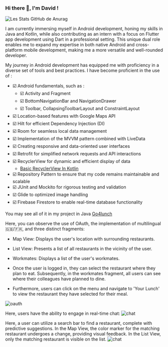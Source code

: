 ### Hi there 👋, I'm David !

![Les Stats GitHub de Anurag](https://github-readme-stats.vercel.app/api?username=davidvgn&show_icons=true&theme=radical)

I am currently immersing myself in Android development, honing my skills in Java and Kotlin, while also contributing as an intern with a focus on Flutter app development using Dart in a professional setting. This unique dual role enables me to expand my expertise in both native Android and cross-platform mobile development, making me a more versatile and well-rounded developer.

My journey in Android development has equipped me with proficiency in a diverse set of tools and best practices. I have become proficient in the use of  :

- ☑️ Android fundamentals, such as  :
  - ☑️ Activity and Fragment
  - ☑️ BottomNavigationBar and NavigationDrawer
  - ☑️ Toolbar, CollapsingToolbarLayout and ConstraintLayout
- ☑️ Location-based features with Google Maps API
- ☑️ Hilt for efficient Dependency Injection (DI)
- ☑️ Room for seamless local data management
- ☑️ Implementation of the MVVM pattern combined with LiveData
- ☑️ Creating responsive and data-oriented user interfaces
- ☑️ Retrofit for simplified network requests and API interactions
- ☑️ RecyclerView for dynamic and efficient display of data
  - [Basic RecyclerView In Kotlin](https://github.com/Davidvgn/recyclerView_Kotlin)
- ☑️ Repository Pattern to ensure that my code remains maintainable and scalable
- ☑️ JUnit and Mockito for rigorous testing and validation 
- ☑️ Glide to optimized image handling
- ☑️ Firebase Firestore to enable real-time database functionality

You may see all of it in my project in Java [Go4lunch](https://github.com/Davidvgn/go4lunch)

Here, you can observe the use of OAuth, the implementation of multilingual 🇬🇧/🇫🇷, and three distinct fragments:
  - Map View: Displays the user's location with surrounding restaurants.
  - List View: Presents a list of all restaurants in the vicinity of the user.
  - Workmates: Displays a list of the user's workmates.

- Once the user is logged in, they can select the restaurant where they plan to eat. Subsequently, in the workmates fragment, all users can see where their colleagues have planned to dine.
- Furthermore, users can click on the menu and navigate to 'Your Lunch' to view the restaurant they have selected for their meal.

![oauth](https://github.com/Davidvgn/Davidvgn/blob/main/oauth_%26_selected_restaurant.gif)

Here, users have the ability to engage in real-time chat:
![chat](https://github.com/Davidvgn/Davidvgn/blob/main/chat.gif)


Here, a user can utilize a search bar to find a restaurant, complete with predictive suggestions. In the Map View, the color marker for the matching restaurant undergoes a change, providing visual feedback. In the List View, only the matching restaurant is visible on the list.
![chat](https://github.com/Davidvgn/Davidvgn/blob/main/recherche%20(1).gif)

<!--
**Davidvgn/Davidvgn** is a ✨ _special_ ✨ repository because its `README.md` (this file) appears on your GitHub profile.

Here are some ideas to get you started:

- 🔭 I’m currently working on ...
- 🌱 I’m currently learning ...
- 👯 I’m looking to collaborate on ...
- 🤔 I’m looking for help with ...
- 💬 Ask me about ...
- 📫 How to reach me: ...
- 😄 Pronouns: ...
- ⚡ Fun fact: ...
-->
